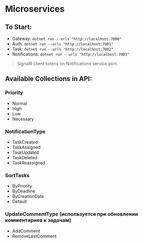 # Microservices

## To Start:
- Gateway:     `dotnet run --urls "http://localhost:7000"`
- Auth:        `dotnet run --urls "http://localhost:7001"`
- Task:        `dotnet run --urls "http://localhost:7002"`
- Notifications: `dotnet run --urls "http://localhost:7003"`

> SignalR client listens on Notifications service port.

## Available Collections in API:

### Priority
- Normal
- High
- Low
- Necessary

### NotificationType
- TaskCreated
- TaskAssigned
- TaskUpdated
- TaskDeleted
- TaskReassigned

### SortTasks
- ByPriority
- ByDeadline
- ByCreationDate
- Default

### UpdateCommentType (используется при обновлении комментариев к задачам)
- AddComment
- RemoveLastComment

